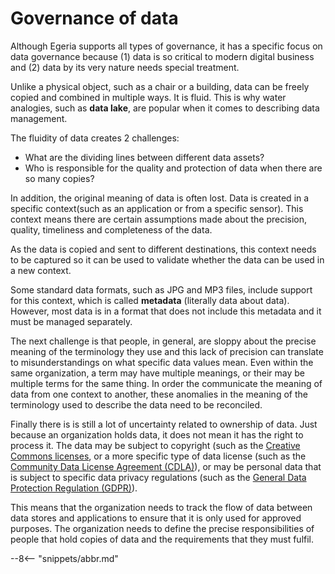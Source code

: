 <!-- SPDX-License-Identifier: CC-BY-4.0 -->
<!-- Copyright Contributors to the ODPi Egeria project. -->

# Governance of data

Although Egeria supports all types of governance, it has a specific focus on data governance because (1) data is so critical to modern digital business and (2) data by its very nature needs special treatment.

Unlike a physical object, such as a chair or a building, data can be freely copied and combined in multiple ways.  It is fluid.  This is why water analogies, such as **data lake**, are popular when it comes to describing data management.

The fluidity of data creates 2 challenges:

* What are the dividing lines between different data assets?
* Who is responsible for the quality and protection of data when there are so many copies?

In addition, the original meaning of data is often lost. Data is created in a specific context(such as an application or from a specific sensor).  This context means there are certain assumptions made about the precision, quality, timeliness and completeness of the data.

As the data is copied and sent to different destinations, this context needs to be captured so it can be used to validate whether the data can be used in a new context.

Some standard data formats, such as JPG and MP3 files, include support for this context, which is called **metadata** (literally data about data). However, most data is in a format that does not include this metadata and it must be managed separately.

The next challenge is that people, in general, are sloppy about the precise meaning of the terminology they use and this lack of precision can translate to misunderstandings on what specific data values mean. Even within the same organization, a term may have multiple meanings, or their may be multiple terms for the same thing. In order the communicate the meaning of data from one context to another, these anomalies in the meaning of the terminology used to describe the data need to be reconciled.

Finally there is is still a lot of uncertainty related to ownership of data.  Just because an organization holds data, it does not mean it has the right to  process it.  The data may be subject to copyright (such as the [Creative Commons licenses](https://creativecommons.org/licenses/), or a more specific type of data license (such as the [Community Data License Agreement (CDLA)](https://cdla.io/)), or may be personal data that is subject to specific data privacy regulations (such as the [General Data Protection Regulation (GDPR)](https://ec.europa.eu/commission/priorities/justice-and-fundamental-rights/data-protection/2018-reform-eu-data-protection-rules_en)).

This means that the organization needs to track the flow of data between data stores and applications to ensure that it is only used for approved purposes.  The organization needs to define the precise responsibilities of people that hold copies of data and the requirements that they must fulfil.




--8<-- "snippets/abbr.md"